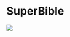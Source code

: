 # SuperBible
![](https://github.com/AttentiveColon/SuperBible/blob/master/resources/Superbible.gif)
